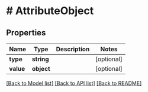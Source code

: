 # # AttributeObject

## Properties

Name | Type | Description | Notes
------------ | ------------- | ------------- | -------------
**type** | **string** |  | [optional]
**value** | **object** |  | [optional]

[[Back to Model list]](../../README.md#models) [[Back to API list]](../../README.md#endpoints) [[Back to README]](../../README.md)
